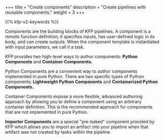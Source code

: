 +++
title = "Create components"
description = "Create pipelines with reusable components."
weight = 3
+++

{{% kfp-v2-keywords %}}

Components are the building blocks of KFP pipelines. A component is a remote function definition; it specifies inputs, has user-defined logic in its body, and can create outputs. When the component template is instantiated with input parameters, we call it a task.

KFP provides two high-level ways to author components: **Python Components** and **Container Components.**

Python Components are a convenient way to author components implemented in pure Python. There are two specific types of Python components: **Lightweight Python Components** and **Containerized Python Components.**

Container Components expose a more flexible, advanced authoring approach by allowing you to define a component using an arbitrary container definition. This is the recommended approach for components that are not implemented in pure Python.

**Importer Components** are a special "pre-baked" component provided by KFP which allows you to import an artifact into your pipeline when that artifact was not created by tasks within the pipeline.